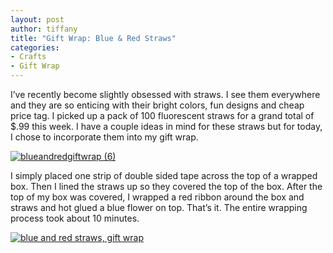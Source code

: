 ```yaml
---
layout: post
author: tiffany
title: "Gift Wrap: Blue & Red Straws"
categories: 
- Crafts
- Gift Wrap
---
```


I’ve recently become slightly obsessed with straws. I see them everywhere and they are so enticing with their bright colors, fun designs and cheap price tag. I picked up a pack of 100 fluorescent straws for a grand total of $.99 this week. I have a couple ideas in mind for these straws but for today, I chose to incorporate them into my gift wrap.

[![](jekyll_uploads/2012/06/blueandredgiftwrap-6-575x382.jpg "blueandredgiftwrap (6)")](http://www.sweetpeonies.com/2012/06/blue-red-straw-gift-wrap/blueandredgiftwrap-6/)

I simply placed one strip of double sided tape across the top of a wrapped box. Then I lined the straws up so they covered the top of the box. After the top of my box was covered, I wrapped a red ribbon around the box and straws and hot glued a blue flower on top. That’s it. The entire wrapping process took about 10 minutes.

[![blue and red straws, gift wrap](jekyll_uploads/2012/06/blueandredgiftwrap-2-575x383.jpg "blueandredgiftwrap (2)")](http://www.sweetpeonies.com/2012/06/blue-red-straw-gift-wrap/blueandredgiftwrap-2/)